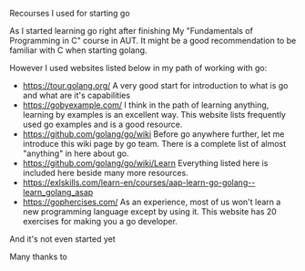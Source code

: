 Recourses I used for starting go

As I started learning go right after finishing My "Fundamentals of Programming in C" course in AUT. It might be a good recommendation to be familiar with C when starting golang.

However I used websites listed below in my path of working with go:

-  https://tour.golang.org/ A very good start for introduction to what is go and what are it's capabilities
- https://gobyexample.com/ I think in the path of learning anything, learning by examples is an excellent way. This website lists frequently used go examples and is a good resource.
- https://github.com/golang/go/wiki Before go anywhere further, let me introduce this wiki page by go team. There is a complete list of almost "anything" in here about go. 
- https://github.com/golang/go/wiki/Learn Everything listed here is included here beside many more resources.
- https://exlskills.com/learn-en/courses/aap-learn-go-golang--learn_golang_asap
- https://gophercises.com/ As an experience, most of us won't learn a new programming language except by using it. This website has 20 exercises for making you a go developer.

And it's not even started yet

Many thanks to 

[@1995parham]: https://github.com/1995parham